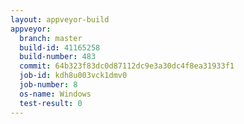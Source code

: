 ```yaml
---
layout: appveyor-build
appveyor:
  branch: master
  build-id: 41165258
  build-number: 483
  commit: 64b323f83dc0d87112dc9e3a30dc4f8ea31933f1
  job-id: kdh8u003vck1dmv0
  job-number: 8
  os-name: Windows
  test-result: 0
---
```

